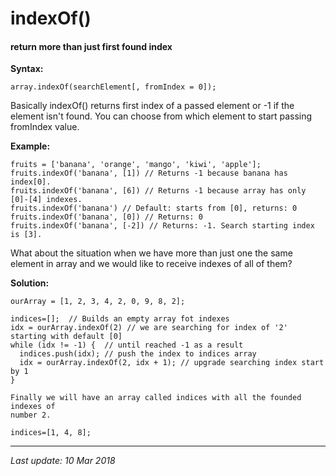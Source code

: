 # indexOf() 
#### return more than just first found index

__Syntax:__

`array.indexOf(searchElement[, fromIndex = 0]);`

Basically indexOf() returns first index of a passed element or -1 if the element
isn't found. You can choose from which element to start passing fromIndex value.

__Example:__

```
fruits = ['banana', 'orange', 'mango', 'kiwi', 'apple'];
fruits.indexOf('banana', [1]) // Returns -1 because banana has index[0].
fruits.indexOf('banana', [6]) // Returns -1 because array has only [0]-[4] indexes.
fruits.indexOf('banana') // Default: starts from [0], returns: 0
fruits.indexOf('banana', [0]) // Returns: 0
fruits.indexOf('banana', [-2]) // Returns: -1. Search starting index is [3].
``` 

What about the situation when we have more than just one the same element in array
and we would like to receive indexes of all of them?

__Solution:__

```
ourArray = [1, 2, 3, 4, 2, 0, 9, 8, 2];

indices=[];  // Builds an empty array fot indexes
idx = ourArray.indexOf(2) // we are searching for index of '2' starting with default [0]
while (idx != -1) {  // until reached -1 as a result 
  indices.push(idx); // push the index to indices array
  idx = ourArray.indexOf(2, idx + 1); // upgrade searching index start by 1 
}

Finally we will have an array called indices with all the founded indexes of 
number 2.

indices=[1, 4, 8];
```
---
_Last update: 10 Mar 2018_ 

